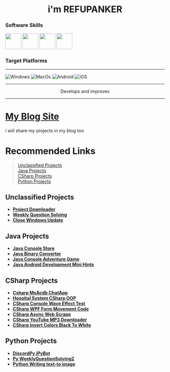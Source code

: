 <h1 align="center"> i'm REFUPANKER  
</h1>


###  Software Skills 
<div>
<img width="50" height="50" src="https://cdn-icons-png.flaticon.com/512/6132/6132221.png"/>
<img width="50" height="50" src="https://cdn-icons-png.flaticon.com/512/226/226777.png"/>
<img width="50" height="50" src="https://cdn-icons-png.flaticon.com/512/5968/5968350.png"/>
<img width="50" height="50" src="https://cdn-icons-png.flaticon.com/512/5968/5968292.png"/>
</div>  

### Target Platforms
---
![Windows](https://img.shields.io/badge/%20-Windows%20-blue)
![MacOs](https://img.shields.io/badge/%20-MacOs%20-orange)
![Android](https://img.shields.io/badge/%20-Android%20-green)
![iOS](https://img.shields.io/badge/%20-iOS%20-yellow)


<hr>
<div align="center">
  Develops and improves
</div>
  

---
  
<h1> <a href="https://refupanker.github.io/BlogSite/" target="_blank"> My Blog Site</a></h1>
  i will share my projects in my blog too


# Recommended Links
> [Unclassified Projects](https://github.com/REFUPANKER#unclassified-projects)  
> [Java   Projects](https://github.com/REFUPANKER#java-projects)  
> [CSharp Projects](https://github.com/REFUPANKER#csharp-projects)  
> [Python Projects](https://github.com/REFUPANKER#python-projects)

## Unclassified Projects
- [**Project Downloader**](https://projectmanager.pactrefupanker.repl.co)  
- [**Weekly Question Solving**](https://WeeklyQuestionSolvingSite1.pactrefupanker.repl.co)  
- [**Close Windows Update**](https://github.com/REFUPANKER/Windows-Update-Disable-Remove)

## Java Projects
- [**Java Console Store**](https://github.com/REFUPANKER/ConsoleStore_WithJava)  
- [**Java Binary Converter**](https://github.com/REFUPANKER/BinaryConverter-With-Java)
- [**Java Console Adventure Game**](https://github.com/REFUPANKER/ConsoleAdventureGame_Java)
- [**Java Android Development Mini Hints**](https://github.com/REFUPANKER/JavaAndroid_MiniDetails)

## CSharp Projects
- [**Csharp MsAcdb ChatApp**](https://github.com/REFUPANKER/Csharp-MsAcdb-ChatApp)
- [**Hospital System CSharp OOP**](https://github.com/REFUPANKER/HospitalSystemCSharpOOP)
- [**CSharp Console Wave Effect Test**](https://github.com/REFUPANKER/Console_WaveEffectTest1)
- [**CSharp WPF Form Movement Code**](https://github.com/REFUPANKER/CSharp-WPF-Form-Movement-Code)
- [**CSharp Async Web Scrape**](https://github.com/REFUPANKER/CSharp_AsyncWebScrape)
- [**CSharp YouTube MP3 Downloader**](https://github.com/REFUPANKER/YouTube-MP3-Downloader-CSharp)
- [**CSharp Invert Colors Black To White**](https://github.com/REFUPANKER/InvertColors_BtoW)

## Python Projects
- [**DiscordPy iPyBot**](https://github.com/REFUPANKER/DiscordPy-iPyBot)
- [**Py WeeklyQuestionSolving2**](https://github.com/REFUPANKER/Py_WeeklyQuestionSolving2)
- [**Python Writing text-to image**](https://github.com/REFUPANKER/Python-Writing-text-to-image)
